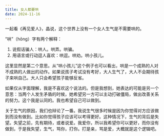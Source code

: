 ```yaml
---
title: 女人都要哄
date: 2024-11-16
---
```

一起看《再见爱人》，晶说，这个世界上没有一个女人生气是不需要哄的。

“哄”（hǒng）字有两个解释：

1. 说假话骗人：哄人。哄弄。哄骗。
2. 用语言或行动逗人喜欢：哄逗。哄劝。哄小孩儿。

这里显然是第二个意思。从“哄小孩儿”这个例子也可以看出，哄是一个成熟的人对不成熟的人做出的动作。如果说孩子考试没有考好，大人生气了，大人不会期待孩子来哄自己。大人只会希望孩子能够反省。

如果仅从字面理解，我是不喜欢这个说法的。但是我想到，她表达的可能是另一个意思：当两个人发生矛盾的时候，她希望另一方可以主动打破僵局，做出改善关系的努力。这个我是认同的。我也希望自己可以做到。

关于生气的原因，我们也辩论了一番。我说生气很多时候是因为你觉得对方应该做到而没有做到。比如你觉得孩子应该可以考得更好。这种情况下，生气的背后是失望。失望之前，先有期待，或者说爱。我爱你，所以我希望你可以更好，而你没有做到，于是我失望，生气，骂你，打你。打是亲，骂是爱，大概就是这个逻辑吧。



